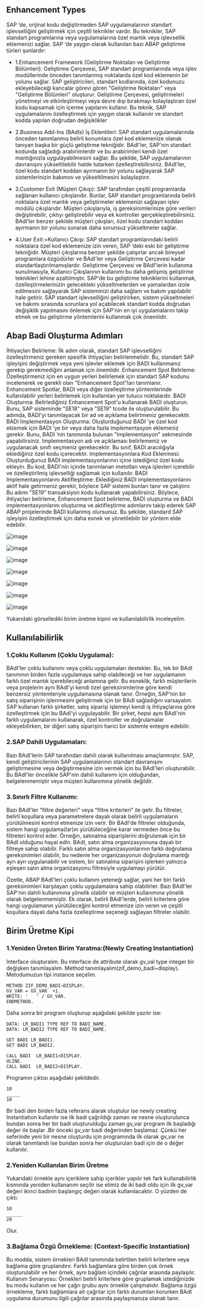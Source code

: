 ## Enhancement Types
SAP ‘de, orijinal kodu değiştirmeden SAP uygulamalarının standart işlevselliğini geliştirmek için çeşitli teknikler vardır. Bu teknikler, SAP standart programlarına veya uygulamalarına özel mantık veya işlevsellik eklemenizi sağlar. SAP ‘de yaygın olarak kullanılan bazı ABAP geliştirme türleri şunlardır: 

* 1.Enhancement Framework (Geliştirme Noktaları ve Geliştirme Bölümleri): Geliştirme Çerçevesi, SAP standart programlarında veya işlev modüllerinde önceden tanımlanmış noktalarda özel kod eklemenin bir yolunu sağlar. SAP geliştiricileri, standart kodlarında, özel kodunuzu ekleyebileceği kancalar görevi gören "Geliştirme Noktaları" veya "Geliştirme Bölümleri" oluşturur. Geliştirme Çerçevesi, geliştirmeleri yönetmeyi ve etkinleştirmeyi veya devre dışı bırakmayı kolaylaştıran özel kodu kapsamak için içerme yapılarını kullanır. Bu teknik, SAP uygulamalarını özelleştirmek için yaygın olarak kullanılır ve standart kodda yapılan doğrudan değişiklikler 

* 2.Business Add-Ins (BAdIs) İş Eklentileri: SAP standart uygulamalarında önceden tanımlanmış belirli konumlara özel kod eklemenize olanak tanıyan başka bir güçlü geliştirme tekniğidir. BAdI'ler, SAP'nin standart kodunda sağladığı arabirimlerdir ve bu arabirimleri kendi özel mantığınızla uygulayabilmesini sağlar. Bu şekilde, SAP uygulamalarının davranışını yükseltilebilir halde tutarken özelleştirebilirsiniz. BAdI'ler, özel kodu standart koddan ayırmanın bir yolunu sağlayarak SAP sistemlerinizin bakımını ve yükseltilmesini kolaylaştırır. 

* 3.Customer Exit (Müşteri Çıkışı): SAP tarafından çeşitli programlarda sağlanan kullanıcı çıkışlarıdır. Bunlar, SAP standart programlarında belirli noktalara özel mantık veya geliştirmeler eklemenizi sağlayan işlev modülü çıkışlarıdır. Müşteri çıkışlarıyla, iş gereksinimlerinize göre verileri değiştirebilir, çıktıyı geliştirebilir veya ek kontroller gerçekleştirebilirsiniz. BAdI’ler benzer şekilde müşteri çıkışları, özel kodu standart koddan ayırmanın bir yolunu sunarak daha sorunsuz yükseltmeler sağlar. 

* 4.User Exit:=Kullanıcı Çıkışı: SAP standart programlarındaki belirli noktalara özel kod eklemenize izin veren, SAP ‘deki eski bir geliştirme tekniğidir. Müşteri çıkışlarına benzer şekilde çalışırlar ancak bireysel programlara özgüdürler ve BAdI'ler veya Geliştirme Çerçevesi kadar standartlaştırılmamışlardır. Geliştirme Çerçevesi ve BAdI'lerin kullanıma sunulmasıyla, Kullanıcı Çıkışlarının kullanımı bu daha gelişmiş geliştirme teknikleri lehine azaltılmıştır. SAP'de bu geliştirme tekniklerini kullanmak, özelleştirmelerinizin gelecekteki yükseltmelerden ve yamalardan izole edilmesini sağlayarak SAP sisteminizi daha sağlam ve bakım yapılabilir hale getirir. SAP standart işlevselliğini geliştirirken, sistem yükseltmeleri ve bakımı sırasında sorunlara yol açabilecek standart kodda doğrudan değişiklik yapılmasını önlemek için SAP'nin en iyi uygulamalarını takip etmek ve bu geliştirme yöntemlerini kullanmak çok önemlidir.


## Abap Badi Oluşturma Adımları
İhtiyaçları Belirleme: İlk adım olarak, standart SAP işlevselliğini özelleştirmeniz gereken spesifik ihtiyaçları belirlenmelidir. Bu, standart SAP işleyişini değiştirmek veya yeni işlevler eklemek için BADI kullanmanız gerekip gerekmediğini anlamak için önemlidir.
Enhancement Spot Belirleme: Özelleştirmeniz için en uygun yerleri belirlemek için standart SAP kodunu incelenerek ve gerekli olan "Enhancement Spot"ları tanımlanır. Enhancement Spotlar, BADI veya diğer özelleştirme yöntemlerinde kullanılabilir yerleri belirlemek için kullanılan yer tutucu noktalardır.
BADI Oluşturma: Belirlediğiniz Enhancement Spot'u kullanarak BADI oluşturun. Bunu, SAP sisteminde "SE18" veya "SE19" tcode ile oluşturulabilir. Bu adımda, BADI'yi tanımlayacak bir ad ve açıklama belirtmeniz gerekecektir.
BADI İmplementasyon Oluşturma: Oluşturduğunuz BADI ‘ye özel kod eklemek için BADI ‘ye bir veya daha fazla implementasyon eklemeniz gerekir. Bunu, BADI ‘nin tanımında bulunan "Implementasyon" sekmesinde yapabilirsiniz. Implementasyon adı ve açıklaması belirlemeniz ve uygulanacak sınıfı seçmeniz gerekecektir. Bu sınıf, BADI aracılığıyla eklediğiniz özel kodu içerecektir.
Implementasyonlara Kod Eklenmesi: Oluşturduğunuz BADI implementasyonlarının içine istediğiniz özel kodu ekleyin. Bu kod, BADI'nin içinde tanımlanan metotları veya işlevleri içerebilir ve özelleştirilmiş işlevselliği sağlamak için kullanılır.
BADI Implementasyonlarını Aktifleştirme: Eklediğiniz BADI implementasyonlarını aktif hale getirmeniz gerekir, böylece SAP sistemi bunları tanır ve çalıştırır. Bu adımı "SE19" transaksiyon kodu kullanarak yapabilirsiniz.
Böylece, ihtiyaçları belirleme, Enhancement Spot belirleme, BADI oluşturma ve BADI implementasyonlarını oluşturma ve aktifleştirme adımlarını takip ederek SAP ABAP projelerinde BADI kullanmış olursunuz. Bu şekilde, standard SAP işleyişini özelleştirmek için daha esnek ve yönetilebilir bir yöntem elde edebilir.

![image](https://github.com/sumeyyaakbulut/Enhancement_Types_in_SAP/assets/62395974/c62100ce-5585-48ea-8cfd-d2c473ec3e8c)

![image](https://github.com/sumeyyaakbulut/Enhancement_Types_in_SAP/assets/62395974/0e1b257a-848a-4b65-82f0-ee27e3cd0302)

![image](https://github.com/sumeyyaakbulut/Enhancement_Types_in_SAP/assets/62395974/58710a17-935b-4aab-882d-2710286b8fb0)

![image](https://github.com/sumeyyaakbulut/Enhancement_Types_in_SAP/assets/62395974/5f10864d-d85a-437e-8336-02175f98226d)

![image](https://github.com/sumeyyaakbulut/Enhancement_Types_in_SAP/assets/62395974/ef8a3160-033f-481d-b27d-f8b6d5df9a40)

![image](https://github.com/sumeyyaakbulut/Enhancement_Types_in_SAP/assets/62395974/71fe3098-5441-44fc-871b-01ac0c0c1d50)

![image](https://github.com/sumeyyaakbulut/Enhancement_Types_in_SAP/assets/62395974/ba2d7c13-7130-4ee2-9e50-a8a9f228f498)

Yukarıdaki görsellediki birim üretme kipini ve kullanılabilirlik inceleyelim.

## Kullanılabilirlik
### 1.Çoklu Kullanım (Çoklu Uygulama): 
BAdI'ler çoklu kullanımı veya çoklu uygulamaları destekler. Bu, tek bir BAdI tanımının birden fazla uygulamaya sahip olabileceği ve her uygulamanın farklı özel mantık içerebileceği anlamına gelir. Bu esneklik, farklı müşterilerin veya projelerin aynı BAdI'yi kendi özel gereksinimlerine göre kendi benzersiz yöntemleriyle uygulamasına olanak tanır.
Örneğin, SAP'nin bir satış siparişinin işlenmesini geliştirmek için bir BAdI sağladığını varsayalım. SAP kullanan farklı şirketler, satış siparişi işlemeyi kendi iş ihtiyaçlarına göre özelleştirmek için bu BAdI'yi uygulayabilir. Bir şirket, hepsi aynı BAdI'nin farklı uygulamalarını kullanarak, özel kontroller ve doğrulamalar ekleyebilirken, bir diğeri satış siparişini harici bir sistemle entegre edebilir.

### 2.SAP Dahili Uygulamaları: 
Bazı BAdI'lerin SAP tarafından dahili olarak kullanılması amaçlanmıştır. SAP, kendi geliştiricilerinin SAP uygulamalarının standart davranışını geliştirmesine veya değiştirmesine izin vermek için bu BAdI'leri oluşturabilir. Bu BAdI'ler öncelikle SAP'nin dahili kullanımı için olduğundan, belgelenmemiştir veya müşteri kullanımına yönelik değildir.

### 3.Sınırlı Filtre Kullanımı: 
Bazı BAdI'ler "filtre değerleri" veya "filtre kriterleri" ile gelir. Bu filtreler, belirli koşullara veya parametrelere dayalı olarak belirli uygulamaların yürütülmesini kontrol etmenize izin verir. Bir BAdI'de filtreler olduğunda, sistem hangi uygulama(lar)ın yürütüleceğine karar vermeden önce bu filtreleri kontrol eder.
Örneğin, satınalma siparişlerini doğrulamak için bir BAdI olduğunu hayal edin. BAdI, satın alma organizasyonuna dayalı bir filtreye sahip olabilir. Farklı satın alma organizasyonlarının farklı doğrulama gereksinimleri olabilir, bu nedenle her organizasyonun doğrulama mantığı ayrı ayrı uygulanabilir ve sistem, bir satınalma siparişini işlerken yalnızca eşleşen satın alma organizasyonu filtresiyle uygulamayı yürütür.


Özetle, ABAP BAdI'leri çoklu kullanım yeteneği sağlar, yani her biri farklı gereksinimleri karşılayan çoklu uygulamalara sahip olabilirler. Bazı BAdI'ler SAP'nin dahili kullanımına yönelik olabilir ve müşteri kullanımına yönelik olarak belgelenmemiştir. Ek olarak, belirli BAdI'lerde, belirli kriterlere göre hangi uygulamanın yürütüleceğini kontrol etmenize izin veren ve çeşitli koşullara dayalı daha fazla özelleştirme seçeneği sağlayan filtreler olabilir.


## Birim Üretme Kipi
### 1.Yeniden Üreten Birim Yaratma:(Newly Creating Instantiation) 

Interface oluşturalım. Bu interface de attribute olarak gv_val type integer bir değişken tanımlayalım. Method tanımlayalım(zif_demo_badi~display). Metodumuzun tipi instance seçelim.

```cadence
METHOD ZIF_DEMO_BADI~DISPLAY.
GV_VAR = GV_VAR  +1. 
WRITE: '   ' / GV_VAR.
ENDMETHOD.
```

Daha sonra bir program oluşturup aşağıdaki şekilde yazılır ise:
```cadence
DATA: LR_BADI1 TYPE REF TO BADI_NAME.
DATA: LR_BADI2 TYPE REF TO BADI_NAME.

GET BADI LR_BADI1.
GET BADI LR_BADI2.

CALL BADI  LR_BADI1>DISPLAY.
ULINE.
CALL BADI  LR_BADI2>DISPLAY.
```
Programın çıktısı aşağıdaki şekildedir.

	10 
	_____
	10

Bir badi den birden fazla referans alarak oluştulur ise newly creating Instantiation  kullanılır ise ilk badi çağrıldığı zaman ve nesne oluşturulunca bundan sonra her bir badi oluşturulduğu zaman gv_var  program ilk başladığı değer ile başlar .Bir önceki gv_var badi değerinden başlamaz .Çünkü her seferinde yeni bir nesne oluşturdu için programında ilk olarak gv_var ne olarak  tanımlandı ise bundan sonra her oluşturulan badi için de o değer kullanılır.

### 2.Yeniden Kullanılan Birim Üretme

Yukarıdaki örnekle aynı içeriklere sahip içerikler yapılır tek fark kullanabilirlik kısmında yeniden kullananım seçilir ise elimiz de iki badi oldu için ilk gv_var değeri ikinci badinin başlangıç değeri olarak kullanılacaktır.
O yüzden de çıktı:

	10
	______
	20
Olur.

### 3.Bağlama Özgü Örnekleme: (Context-Specific Instantiation)
Bu modda, sistem örnekleri BAdI tanımında belirtilen belirli kriterlere veya bağlama göre gruplandırır. Farklı bağlamlara göre birden çok örnek oluşturulabilir ve her örnek, aynı bağlam içindeki çağrılar arasında paylaşılır.
Kullanım Senaryosu: Örnekleri belirli kriterlere göre gruplamak istediğinizde bu modu kullanın ve her çağrı grubu aynı örnekle çalışmalıdır. Bağlama özgü örnekleme, farklı bağlamlara ait çağrılar için farklı durumları korurken BAdI uygulama durumunu ilgili çağrılar arasında paylaşmanıza olanak tanır.




